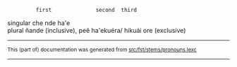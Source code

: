 

	         first	            second	third
singular	che	                nde	    ha'e	
plural	ñande (inclusive),   peẽ	ha'ekuéra/ hikuái
ore (exclusive)

* * *

<small>This (part of) documentation was generated from [src/fst/stems/pronouns.lexc](https://github.com/giellalt/lang-grn/blob/main/src/fst/stems/pronouns.lexc)</small>

---

